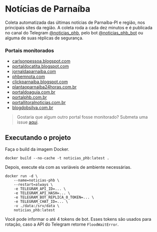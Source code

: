 # Notícias de Parnaíba

Coleta automatizada das últimas notícias de Parnaíba-PI e região, nos principais sites da região. A coleta roda a cada dez minutos e é publicada no canal do Telegram [@noticias_phb](https://t.me/noticias_phb), pelo bot [@noticias_phb_bot](https://t.me/noticias_phb_bot) ou alguma de suas réplicas de segurança.

### Portais monitorados

- [carlsonpessoa.blogspot.com](https://carlsonpessoa.blogspot.com)
- [portaldocatita.blogspot.com](https://portaldocatita.blogspot.com)
- [jornaldaparnaiba.com](https://www.jornaldaparnaiba.com)
- [phbemnota.com](https://phbemnota.com)
- [clickparnaiba.blogspot.com](https://clickparnaiba.blogspot.com)
- [plantaoparnaiba24horas.com.br](https://www.plantaoparnaiba24horas.com.br)
- [portaldoaguia.com.br](https://www.portaldoaguia.com.br)
- [portalphb.com.br](https://www.portalphb.com.br)
- [portallitoralnoticias.com.br](https://portallitoralnoticias.com.br)
- [blogdobsilva.com.br](https://blogdobsilva.com.br)

> Gostaria que algum outro portal fosse monitorado? Submeta uma issue [aqui](https://github.com/jjpaulo2/noticias-phb/issues).

## Executando o projeto

Faça o build da imagem Docker.

```shell
docker build --no-cache -t noticias_phb:latest .
```

Depois, execute ela com as variáveis de ambiente necessárias.

```shell
docker run -d \
    --name=noticias-phb \
    --restart=always \
    -e TELEGRAM_API_ID=... \
    -e TELEGRAM_API_HASH=... \
    -e TELEGRAM_BOT_REPLICA_0_TOKEN=... \
    -e TELEGRAM_CHAT_ID=... \
    -v ./data:/srv/data \
    noticias_phb:latest
```

Você pode informar o até 4 tokens de bot. Esses tokens são usados para rotação, caso a API do Telegram retorne `FloodWaitError`.
